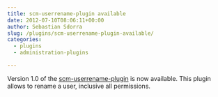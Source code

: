 ```yaml
---
title: scm-userrename-plugin available
date: 2012-07-10T08:06:11+00:00
author: Sebastian Sdorra
slug: /plugins/scm-userrename-plugin-available/
categories:
  - plugins
  - administration-plugins

---
```

Version 1.0 of the [scm-userrename-plugin](https://bitbucket.org/sdorra/scm-userrename-plugin) is now available. This plugin allows to rename a user, inclusive all permissions.

